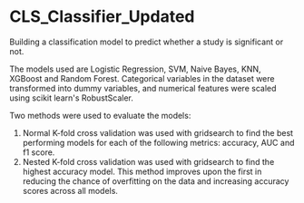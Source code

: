 # CLS_Classifier_Updated

Building a classification model to predict whether a study is significant or not.

The models used are Logistic Regression, SVM, Naive Bayes, KNN, XGBoost and Random Forest. Categorical variables in the dataset were transformed into dummy variables, and numerical features were scaled using scikit learn's RobustScaler. 

Two methods were used to evaluate the models:

1. Normal K-fold cross validation was used with gridsearch to find the best performing models for each of the following metrics: accuracy, AUC and f1 score. 
2. Nested K-fold cross validation was used with gridsearch to find the highest accuracy model. This method improves upon the first in reducing the chance of overfitting on the data and increasing accuracy scores across all models. 
